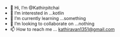 - 👋 Hi, I’m @Kathirpitchai
- 👀 I’m interested in ...kotlin
- 🌱 I’m currently learning ...something
- 💞️ I’m looking to collaborate on ...nothing
- 📫 How to reach me ... kathiravan1351@gmail.com

<!---
Kathirpitchai/Kathirpitchai is a ✨ special ✨ repository because its `README.md` (this file) appears on your GitHub profile.
You can click the Preview link to take a look at your changes.
--->

